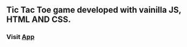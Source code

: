 ## Tic Tac Toe game developed with vainilla JS, HTML AND CSS.
### Visit [App](https://modern-tictactoe-game.netlify.app/)
